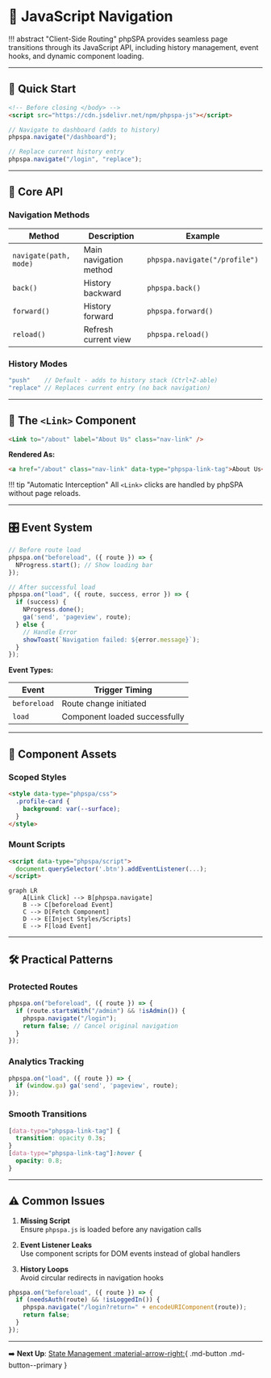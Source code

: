 # 🧭 JavaScript Navigation

!!! abstract "Client-Side Routing"
    phpSPA provides seamless page transitions through its JavaScript API, including history management, event hooks, and dynamic component loading.

---

## 🚀 Quick Start

```html title="Include the runtime"
<!-- Before closing </body> -->
<script src="https://cdn.jsdelivr.net/npm/phpspa-js"></script>
```

```javascript title="Basic navigation"
// Navigate to dashboard (adds to history)
phpspa.navigate("/dashboard");

// Replace current history entry
phpspa.navigate("/login", "replace");
```

---

## 📌 Core API

### Navigation Methods

| Method                 | Description            | Example                       |
| ---------------------- | ---------------------- | ----------------------------- |
| `navigate(path, mode)` | Main navigation method | `phpspa.navigate("/profile")` |
| `back()`               | History backward       | `phpspa.back()`               |
| `forward()`            | History forward        | `phpspa.forward()`            |
| `reload()`             | Refresh current view   | `phpspa.reload()`             |

### History Modes

```javascript
"push"    // Default - adds to history stack (Ctrl+Z-able)
"replace" // Replaces current entry (no back navigation)
```

---

## 🔗 The `<Link>` Component

```html title="SPA-enabled links"
<Link to="/about" label="About Us" class="nav-link" />
```

**Rendered As:**

```html
<a href="/about" class="nav-link" data-type="phpspa-link-tag">About Us</a>
```

!!! tip "Automatic Interception"
    All `<Link>` clicks are handled by phpSPA without page reloads.

---

## 🎛 Event System

```javascript title="Lifecycle Hooks"
// Before route load
phpspa.on("beforeload", ({ route }) => {
  NProgress.start(); // Show loading bar
});

// After successful load
phpspa.on("load", ({ route, success, error }) => {
  if (success) {
    NProgress.done();
    ga('send', 'pageview', route);
  } else {
    // Handle Error
    showToast(`Navigation failed: ${error.message}`);
  }
});
```

**Event Types:**

| Event        | Trigger Timing                |
| ------------ | ----------------------------- |
| `beforeload` | Route change initiated        |
| `load`       | Component loaded successfully |

---

## 🧩 Component Assets

### Scoped Styles

```html title="Component CSS"
<style data-type="phpspa/css">
  .profile-card {
    background: var(--surface);
  }
</style>
```

### Mount Scripts

```html title="Component JS"
<script data-type="phpspa/script">
  document.querySelector('.btn').addEventListener(...);
</script>
```

```mermaid
graph LR
    A[Link Click] --> B[phpspa.navigate]
    B --> C[beforeload Event]
    C --> D[Fetch Component]
    D --> E[Inject Styles/Scripts]
    E --> F[load Event]
```

---

## 🛠 Practical Patterns

### Protected Routes

```javascript
phpspa.on("beforeload", ({ route }) => {
  if (route.startsWith("/admin") && !isAdmin()) {
    phpspa.navigate("/login");
    return false; // Cancel original navigation
  }
});
```

### Analytics Tracking

```javascript
phpspa.on("load", ({ route }) => {
  if (window.ga) ga('send', 'pageview', route);
});
```

### Smooth Transitions

```css
[data-type="phpspa-link-tag"] {
  transition: opacity 0.3s;
}
[data-type="phpspa-link-tag"]:hover {
  opacity: 0.8;
}
```

---

## ⚠️ Common Issues

1. **Missing Script**  
   Ensure `phpspa.js` is loaded before any navigation calls

2. **Event Listener Leaks**  
   Use component scripts for DOM events instead of global handlers

3. **History Loops**  
   Avoid circular redirects in navigation hooks

```javascript title="Safe redirect example"
phpspa.on("beforeload", ({ route }) => {
  if (needsAuth(route) && !isLoggedIn()) {
    phpspa.navigate("/login?return=" + encodeURIComponent(route));
    return false;
  }
});
```

---

➡️ **Next Up**: [State Management :material-arrow-right:](./17-state-management.md){ .md-button .md-button--primary }
